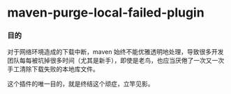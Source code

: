 # maven-purge-local-failed-plugin

### 目的
对于网络环境造成的下载中断，maven 始终不能优雅透明地处理，导致很多开发团队每每被坑掉很多时间（尤其是新手），即使是老鸟，也应当厌倦了一次又一次手工清除下载失败的本地库文件。  


这个插件的唯一目的，就是终结这个顽症，立竿见影。      

		
    
    
